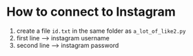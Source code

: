 # How to connect to Instagram
1. create a file `id.txt` in the same folder as `a_lot_of_like2.py`
2. first line --> instagram username
3. second line --> instagram password
